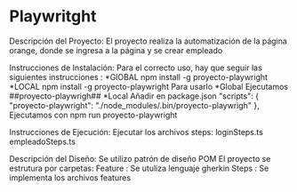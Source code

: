 # Playwritght

Descripción del Proyecto: 
El proyecto realiza la automatización de la página orange, donde se ingresa a la página y se crear empleado

Instrucciones de Instalación:
Para el correcto uso, hay que seguir las siguientes instrucciones :
*GlOBAL
npm install -g proyecto-playwright
*LOCAL
npm install -g proyecto-playwright
Para usarlo
*Global
Ejecutamos ##proyecto-playwrigh##
*Local
Añadir en package.json
"scripts": {
   "proyecto-playwright":  "./node_modules/.bin/proyecto-playwrigh"
},
Ejecutamos con
npm run proyecto-playwright

Instrucciones de Ejecución:
Ejecutar los archivos steps:
loginSteps.ts
empleadoSteps.ts

Descripción del Diseño:
Se utilizo patrón de diseño POM
El proyecto se estrutura por carpetas:
Feature : Se utuliza lenguaje gherkin
Steps :  Se implementa los archivos features

